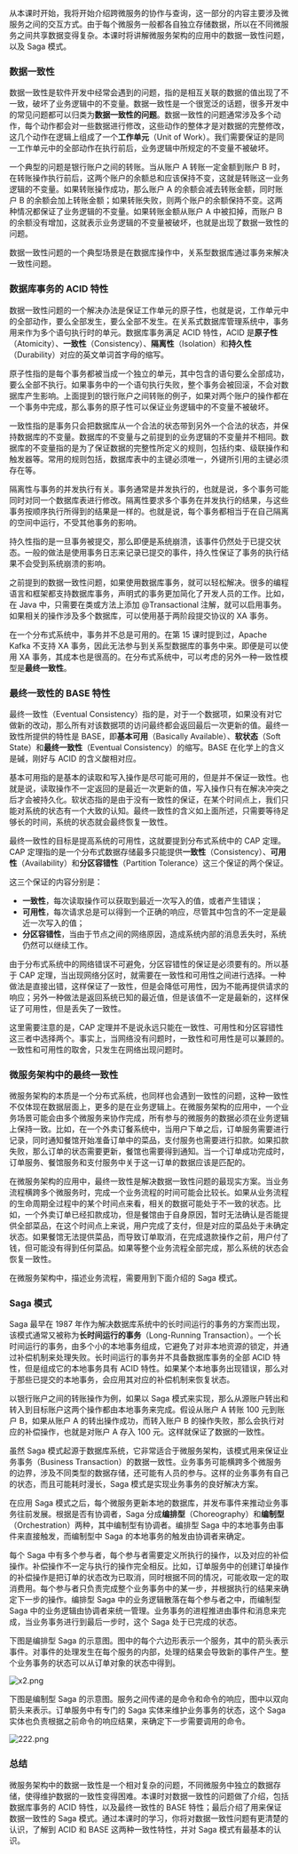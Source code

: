 <p>从本课时开始，我将开始介绍跨微服务的协作与查询，这一部分的内容主要涉及微服务之间的交互方式。由于每个微服务一般都各自独立存储数据，所以在不同微服务之间共享数据变得复杂。本课时将讲解微服务架构的应用中的数据一致性问题，以及 Saga 模式。</p>
<h3>数据一致性</h3>
<p>数据一致性是软件开发中经常会遇到的问题，指的是相互关联的数据的值出现了不一致，破坏了业务逻辑中的不变量。数据一致性是一个很宽泛的话题，很多开发中的常见问题都可以归类为<strong>数据一致性的问题</strong>。数据一致性的问题通常涉及多个动作，每个动作都会对一些数据进行修改，这些动作的整体才是对数据的完整修改，这几个动作在逻辑上组成了一个<strong>工作单元</strong>（Unit of Work）。我们需要保证的是同一工作单元中的全部动作在执行前后，业务逻辑中所规定的不变量不被破坏。</p>
<p>一个典型的问题是银行账户之间的转账。当从账户 A 转账一定金额到账户 B 时，在转账操作执行前后，这两个账户的余额总和应该保持不变，这就是转账这一业务逻辑的不变量。如果转账操作成功，那么账户 A 的余额会减去转账金额，同时账户 B 的余额会加上转账金额；如果转账失败，则两个账户的余额保持不变。这两种情况都保证了业务逻辑的不变量。如果转账金额从账户 A 中被扣掉，而账户 B 的余额没有增加，这就表示业务逻辑的不变量被破坏，也就是出现了数据一致性的问题。</p>
<p>数据一致性问题的一个典型场景是在数据库操作中，关系型数据库通过事务来解决一致性问题。</p>
<h3>数据库事务的 ACID 特性</h3>
<p>数据一致性问题的一个解决办法是保证工作单元的原子性，也就是说，工作单元中的全部动作，要么全部发生，要么全部不发生。在关系式数据库管理系统中，事务用来作为多个语句执行时的单元。数据库事务满足 ACID 特性，ACID 是<strong>原子性</strong>（Atomicity）、<strong>一致性</strong>（Consistency）、<strong>隔离性</strong>（Isolation）和<strong>持久性</strong>（Durability）对应的英文单词首字母的缩写。</p>
<p>原子性指的是每个事务都被当成一个独立的单元，其中包含的语句要么全部成功，要么全部不执行。如果事务中的一个语句执行失败，整个事务会被回滚，不会对数据库产生影响。上面提到的银行账户之间转账的例子，如果对两个账户的操作都在一个事务中完成，那么事务的原子性可以保证业务逻辑中的不变量不被破坏。</p>
<p>一致性指的是事务只会把数据库从一个合法的状态带到另外一个合法的状态，并保持数据库的不变量。数据库的不变量与之前提到的业务逻辑的不变量并不相同。数据库的不变量指的是为了保证数据的完整性所定义的规则，包括约束、级联操作和触发器等。常用的规则包括，数据库表中的主键必须唯一，外键所引用的主键必须存在等。</p>
<p>隔离性与事务的并发执行有关。事务通常是并发执行的，也就是说，多个事务可能同时对同一个数据库表进行修改。隔离性要求多个事务在并发执行的结果，与这些事务按顺序执行所得到的结果是一样的。也就是说，每个事务都相当于在自己隔离的空间中运行，不受其他事务的影响。</p>
<p>持久性指的是一旦事务被提交，那么即便是系统崩溃，该事件仍然处于已提交状态。一般的做法是使用事务日志来记录已提交的事件，持久性保证了事务的执行结果不会受到系统崩溃的影响。</p>
<p>之前提到的数据一致性问题，如果使用数据库事务，就可以轻松解决。很多的编程语言和框架都支持数据库事务，声明式的事务更加简化了开发人员的工作。比如，在 Java 中，只需要在类或方法上添加 @Transactional 注解，就可以启用事务。如果相关的操作涉及多个数据库，可以使用基于两阶段提交协议的 XA 事务。</p>
<p>在一个分布式系统中，事务并不总是可用的。在第 15 课时提到过，Apache Kafka 不支持 XA 事务，因此无法参与到关系型数据库的事务中来。即便是可以使用 XA 事务，其成本也是很高的。在分布式系统中，可以考虑的另外一种一致性模型是<strong>最终一致性</strong>。</p>
<h3>最终一致性的 BASE 特性</h3>
<p>最终一致性（Eventual Consistency）指的是，对于一个数据项，如果没有对它做新的改动，那么所有对该数据项的访问最终都会返回最后一次更新的值。最终一致性所提供的特性是 BASE，即<strong>基本可用</strong>（Basically Available）、<strong>软状态</strong>（Soft State）和<strong>最终一致性</strong>（Eventual Consistency）的缩写。BASE 在化学上的含义是碱，刚好与 ACID 的含义酸相对应。</p>
<p>基本可用指的是基本的读取和写入操作是尽可能可用的，但是并不保证一致性。也就是说，读取操作不一定返回的是最近一次更新的值，写入操作只有在解决冲突之后才会被持久化。软状态指的是由于没有一致性的保证，在某个时间点上，我们只能对系统的状态有一个大致的认知。最终一致性的含义如上面所述，只需要等待足够长的时间，系统的状态就会最终恢复一致性。</p>
<p>最终一致性的目标是提高系统的可用性，这就要提到分布式系统中的 CAP 定理。CAP 定理指的是一个分布式数据存储最多只能提供<strong>一致性</strong>（Consistency）、<strong>可用性</strong>（Availability）和<strong>分区容错性</strong>（Partition Tolerance）这三个保证的两个保证。</p>
<p>这三个保证的内容分别是：</p>
<ul>
<li><strong>一致性</strong>，每次读取操作可以获取到最近一次写入的值，或者产生错误；</li>
<li><strong>可用性</strong>，每次请求总是可以得到一个正确的响应，尽管其中包含的不一定是最近一次写入的值；</li>
<li><strong>分区容错性</strong>，当由于节点之间的网络原因，造成系统内部的消息丢失时，系统仍然可以继续工作。</li>
</ul>
<p>由于分布式系统中的网络错误不可避免，分区容错性的保证是必须要有的。所以基于 CAP 定理，当出现网络分区时，就需要在一致性和可用性之间进行选择。一种做法是直接出错，这样保证了一致性，但是会降低可用性，因为不能再提供请求的响应；另外一种做法是返回系统已知的最近值，但是该值不一定是最新的，这样保证了可用性，但是丢失了一致性。</p>
<p>这里需要注意的是，CAP 定理并不是说永远只能在一致性、可用性和分区容错性这三者中选择两个。事实上，当网络没有问题时，一致性和可用性是可以兼顾的。一致性和可用性的取舍，只发生在网络出现问题时。</p>
<h3>微服务架构中的最终一致性</h3>
<p>微服务架构的本质是一个分布式系统，也同样也会遇到一致性的问题，这种一致性不仅体现在数据层面上，更多的是在业务逻辑上。在微服务架构的应用中，一个业务场景可能会由多个微服务来协作完成，所有参与的微服务的数据必须在业务逻辑上保持一致。比如，在一个外卖订餐系统中，当用户下单之后，订单服务需要进行记录，同时通知餐馆开始准备订单中的菜品，支付服务也需要进行扣款。如果扣款失败，那么订单的状态需要更新，餐馆也需要得到通知。当一个订单成功完成时，订单服务、餐馆服务和支付服务中关于这一订单的数据应该是匹配的。</p>
<p>在微服务架构的应用中，最终一致性是解决数据一致性问题的最现实方案。当业务流程横跨多个微服务时，完成一个业务流程的时间可能会比较长。如果从业务流程的生命周期全过程中的某个时间点来看，相关的数据可能处于不一致的状态。比如，一个外卖订单已经扣款成功，但是餐馆由于自身原因，暂时无法确认是否能提供全部菜品，在这个时间点上来说，用户完成了支付，但是对应的菜品处于未确定状态。如果餐馆无法提供菜品，而导致订单取消，在完成退款操作之前，用户付了钱，但可能没有得到任何菜品。如果等整个业务流程全部完成，那么系统的状态会恢复一致性。</p>
<p>在微服务架构中，描述业务流程，需要用到下面介绍的 Saga 模式。</p>
<h3>Saga 模式</h3>
<p>Saga 最早在 1987 年作为解决数据库系统中的长时间运行的事务的方案而出现，该模式通常又被称为<strong>长时间运行的事务</strong>（Long-Running Transaction）。一个长时间运行的事务，由多个小的本地事务组成，它避免了对非本地资源的锁定，并通过补偿机制来处理失败。长时间运行的事务并不具备数据库事务的全部 ACID 特性，但是组成它的本地事务具有 ACID 特性。如果某个本地事务出现错误，那么对于那些已提交的本地事务，会应用其对应的补偿机制来恢复状态。</p>
<p>以银行账户之间的转账操作为例，如果以 Saga 模式来实现，那么从源账户转出和转入到目标账户这两个操作都由本地事务来完成。假设从账户 A 转账 100 元到账户 B，如果从账户 A 的转出操作成功，而转入账户 B 的操作失败，那么会执行对应的补偿操作，也就是对账户 A 存入 100 元。这样就保证了数据的一致性。</p>
<p>虽然 Saga 模式起源于数据库系统，它非常适合于微服务架构，该模式用来保证业务事务（Business Transaction）的数据一致性。业务事务可能横跨多个微服务的边界，涉及不同类型的数据存储，还可能有人员的参与。这样的业务事务有自己的状态，而且可能耗时漫长，Saga 模式是实现业务事务的良好解决方案。</p>
<p>在应用 Saga 模式之后，每个微服务更新本地的数据库，并发布事件来推动业务事务往前发展。根据是否有协调者，Saga 分成<strong>编排型</strong>（Choreography）和<strong>编制型</strong>（Orchestration）两种，其中编制型有协调者。编排型 Saga 中的本地事务由事件来直接触发，而编制型中 Saga 的本地事务的触发由协调者来确定。</p>
<p>每个 Saga 中有多个参与者，每个参与者需要定义所执行的操作，以及对应的补偿操作。补偿操作不一定与执行的操作完全相反。比如，订单服务中的创建订单操作的补偿操作是把订单的状态改为已取消，同时根据不同的情况，可能收取一定的取消费用。每个参与者只负责完成整个业务事务中的某一步，并根据执行的结果来确定下一步的操作。编排型 Saga 中的业务逻辑散落在每个参与者之中，而编制型 Saga 中的业务逻辑由协调者来统一管理。业务事务的进程推进由事件和消息来完成，当业务事务进行到最后一步时，这个 Saga 处于已完成的状态。</p>
<p>下图是编排型 Saga 的示意图。图中的每个六边形表示一个服务，其中的箭头表示事件。对事件的处理发生在每个服务的内部，处理的结果会导致新的事件产生。整个业务事务的状态可以从订单对象的状态中得到。</p>
<p><img src="https://s0.lgstatic.com/i/image/M00/0F/84/CgqCHl7HjlCARxkQAACZydbpKFM106.png" alt="x2.png"></p>
<p>下图是编制型 Saga 的示意图。服务之间传递的是命令和命令的响应，图中以双向箭头来表示。订单服务中有专门的 Saga 实体来维护业务事务的状态，这个 Saga 实体也负责根据之前命令的响应结果，来确定下一步需要调用的命令。</p>
<p><img src="https://s0.lgstatic.com/i/image/M00/0F/A2/CgqCHl7Hr_eAFyxUAAB4JwfkACs191.png" alt="222.png"></p>
<h3>总结</h3>
<p>微服务架构中的数据一致性是一个相对复杂的问题，不同微服务中独立的数据存储，使得维护数据的一致性变得困难。本课时对数据一致性的问题做了介绍，包括数据库事务的 ACID 特性，以及最终一致性的 BASE 特性；最后介绍了用来保证数据一致性的 Saga 模式。通过本课时的学习，你将对数据一致性问题有更清楚的认识，了解到 ACID 和 BASE 这两种一致性特性，并对 Saga 模式有最基本的认识。</p>